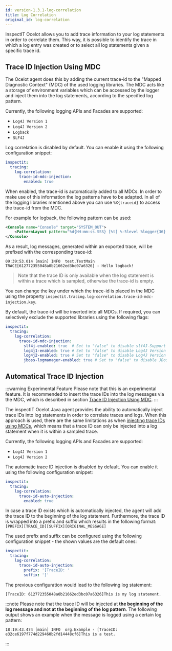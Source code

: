 ```yaml
---
id: version-1.3.1-log-correlation
title: Log Correlation
original_id: log-correlation
---
```


InspectIT Ocelot allows you to add trace information to your log statements in order to correlate them.
This way, it is possible to identify the trace in which a log entry was created or to select all log statements given a specific trace id.

## Trace ID Injection Using MDC

The Ocelot agent does this by adding the current trace-id to the "Mapped Diagnostic Context" (MDC) of the used logging libraries.
The MDC acts like a storage of environment variables which can be accessed by the logger and inject them into the log statements, according to the specified log pattern.

Currently, the following logging APIs and Facades are supported:
* `Log4J Version 1`
* `Log4J Version 2`
* `Logback`
* `SLF4J`

Log correlation is disabled by default. You can enable it using the following configuration snippet:
```yaml
inspectit:
  tracing:
    log-correlation:
      trace-id-mdc-injection:
        enabled: true
```

When enabled, the trace-id is automatically added to all MDCs.
In order to make use of this information the log patterns have to be adapted.
In all of the logging libraries mentioned above you can use `%X{traceid}` to access the trace-id from the MDC.

For example for logback, the following pattern can be used:
```xml
<Console name="Console" target="SYSTEM_OUT">
    <PatternLayout pattern="%d{HH:mm:ss.SSS} [%t] %-5level %logger{36} TRACE[%X{traceid}] - %msg%n"/>
</Console>
```

As a result, log messages, generated within an exported trace, will be prefixed with the corresponding trace-id:

```text
09:39:53.014 [main] INFO  test.TestMain TRACE[612772355048a0b21662ed3bc07a6326] - Hello logback!
```

> Note that the trace ID is only available when the log statement is within a trace which is sampled, otherwise the trace-id is empty.

You can change the key under which the trace-id is placed in the MDC using the property `inspectit.tracing.log-correlation.trace-id-mdc-injection.key`.

By default, the trace-id will be inserted into all MDCs. If required, you can selectively exclude the supported libraries using the following flags:
```yaml
inspectit:
  tracing:
    log-correlation:
      trace-id-mdc-injection:
        slf4j-enabled: true  # Set to "false" to disable slf4J-Support
        log4j1-enabled: true # Set to "false" to disable Log4J Version 1 Support
        log4j2-enabled: true # Set to "false" to disable Log4J Version 2 Support
        jboss-logmanager-enabled: true # Set to "false" to disable JBoss Logmanager support
```
    
        
        
## Automatical Trace ID Injection

:::warning Experimental Feature
Please note that this is an experimental feature.
It is recommended to insert the trace IDs into the log messages via the MDC, which is described in section [Trace ID Injection Using MDC](#trace-id-injection-using-mdc).
:::

The inspectIT Ocelot Java agent provides the ability to automatically inject trace IDs into log statements in order to correlate traces and logs. When this approach is used, there are the same limitations as when [injecting trace IDs using MDCs](#trace-id-injection-using-mdc), which means that a trace ID can only be injected into a log statement when it is within a sampled trace.

Currently, the following logging APIs and Facades are supported:
* `Log4J Version 1`
* `Log4J Version 2`

The automatic trace ID injection is disabled by default. You can enable it using the following configuration snippet:
```yaml
inspectit:
  tracing:
    log-correlation:
      trace-id-auto-injection:
        enabled: true
```

In case a trace ID exists which is automatically injected, the agent will add the trace ID to the beginning of the log statement. Furthermore, the trace ID is wrapped into a prefix and suffix which results in the following format: `[PREFIX][TRACE_ID][SUFFIX][ORIGINAL_MESSAGE]`

The used prefix and suffix can be configured using the following configuration snippet - the shown values are the default ones: 

```yaml
inspectit:
  tracing:
    log-correlation:
      trace-id-auto-injection:
        prefix: '[TraceID: '
        suffix: ']'
```

The previous configuration would lead to the following log statement:

```text
[TraceID: 612772355048a0b21662ed3bc07a6326]This is my log statement.
```

:::note
Please note that the trace ID will be injected at **the beginning of the log message and not at the beginning of the log pattern**.
The following output shows an example when the message is logged using a certain log pattern:

```text
18:19:43.474 [main] INFO  org.Example - [TraceID: e32ce6197f774d229460b2fd14448cf6]This is a test.
```
:::